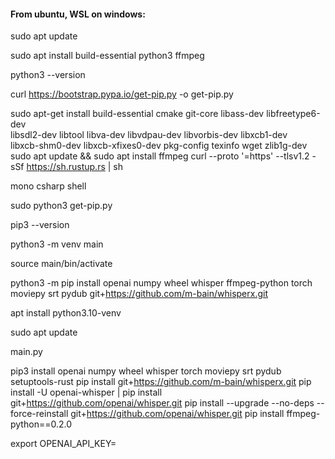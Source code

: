 #### From ubuntu, WSL on windows:

sudo apt update

sudo apt install build-essential python3 ffmpeg

python3 --version

curl https://bootstrap.pypa.io/get-pip.py -o get-pip.py

sudo apt-get install build-essential cmake git-core libass-dev libfreetype6-dev \
libsdl2-dev libtool libva-dev libvdpau-dev libvorbis-dev libxcb1-dev \
libxcb-shm0-dev libxcb-xfixes0-dev pkg-config texinfo wget zlib1g-dev
sudo apt update && sudo apt install ffmpeg
curl --proto '=https' --tlsv1.2 -sSf https://sh.rustup.rs | sh


mono csharp shell

sudo python3 get-pip.py

pip3 --version

python3 -m venv main
    
source main/bin/activate
    
python3 -m pip install openai numpy wheel whisper ffmpeg-python torch moviepy srt pydub  git+https://github.com/m-bain/whisperx.git
 
apt install python3.10-venv

sudo apt update

main.py

pip3 install openai numpy wheel whisper torch moviepy srt pydub setuptools-rust 
pip install git+https://github.com/m-bain/whisperx.git
pip install -U openai-whisper  | pip install git+https://github.com/openai/whisper.git 
pip install --upgrade --no-deps --force-reinstall git+https://github.com/openai/whisper.git
pip install ffmpeg-python==0.2.0

export OPENAI_API_KEY=<your-api-key>
